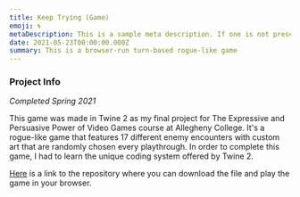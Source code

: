 ```yaml
---
title: Keep Trying (Game)
emoji: 🌀
metaDescription: This is a sample meta description. If one is not present in your page/project's front matter, the default metadata.desciption will be used instead.
date: 2021-05-23T00:00:00.000Z
summary: This is a browser-run turn-based rogue-like game
---
```


### Project Info

*Completed Spring 2021*

This game was made in Twine 2 as my final project for The Expressive and Persuasive Power of Video Games course at Allegheny College. It's a rogue-like game that features 17 different enemy encounters with custom art that are randomly chosen every playthrough. In order to complete this game, I had to learn the unique coding system offered by Twine 2.

[Here](https://github.com/Jacob-Allebach/Keep_Trying_Game) is a link to the repository where you can download the file and play the game in your browser.
